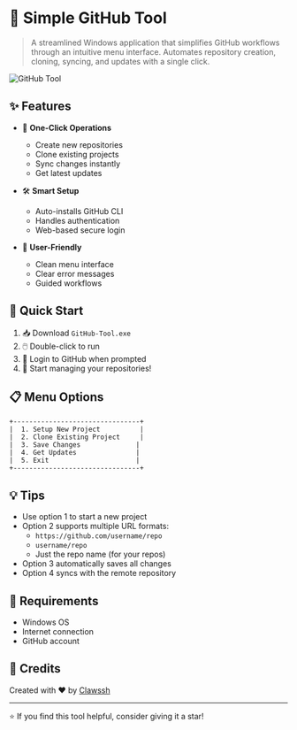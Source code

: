 # 🚀 Simple GitHub Tool

> A streamlined Windows application that simplifies GitHub workflows through an intuitive menu interface. Automates repository creation, cloning, syncing, and updates with a single click.

![GitHub Tool](favicon.ico)

## ✨ Features

- 🔄 **One-Click Operations**
  - Create new repositories
  - Clone existing projects
  - Sync changes instantly
  - Get latest updates

- 🛠️ **Smart Setup**
  - Auto-installs GitHub CLI
  - Handles authentication
  - Web-based secure login

- 🎯 **User-Friendly**
  - Clean menu interface
  - Clear error messages
  - Guided workflows

## 🚦 Quick Start

1. 📥 Download `GitHub-Tool.exe`
2. 🖱️ Double-click to run
3. 🔑 Login to GitHub when prompted
4. 🎉 Start managing your repositories!

## 📋 Menu Options

```
+--------------------------------+
|  1. Setup New Project          |
|  2. Clone Existing Project     |
|  3. Save Changes              |
|  4. Get Updates               |
|  5. Exit                      |
+--------------------------------+
```

## 💡 Tips

- Use option 1 to start a new project
- Option 2 supports multiple URL formats:
  - `https://github.com/username/repo`
  - `username/repo`
  - Just the repo name (for your repos)
- Option 3 automatically saves all changes
- Option 4 syncs with the remote repository

## 🔧 Requirements

- Windows OS
- Internet connection
- GitHub account

## 🤝 Credits

Created with ❤️ by [Clawssh](https://github.com/Clawssh)

---
⭐ If you find this tool helpful, consider giving it a star!
